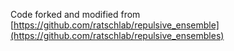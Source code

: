 Code forked and modified from [https://github.com/ratschlab/repulsive_ensemble](https://github.com/ratschlab/repulsive_ensembles)
